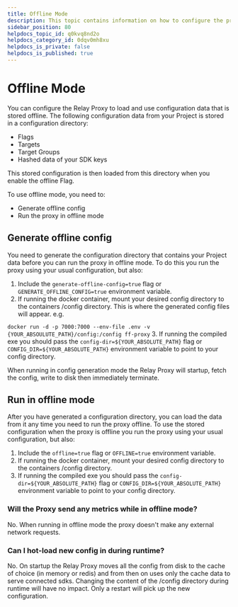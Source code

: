 ```yaml
---
title: Offline Mode
description: This topic contains information on how to configure the proxy to run in offline mode
sidebar_position: 80
helpdocs_topic_id: q0kvq8nd2o
helpdocs_category_id: 0dqv0mh8xu
helpdocs_is_private: false
helpdocs_is_published: true
---
```


# Offline Mode

You can configure the Relay Proxy to load and use configuration data that is stored offline. The following configuration data from your Project is stored in a configuration directory:

- Flags
- Targets
- Target Groups
- Hashed data of your SDK keys

This stored configuration is then loaded from this directory when you enable the offline Flag.

To use offline mode, you need to:
- Generate offline config
- Run the proxy in offline mode

## Generate offline config
You need to generate the configuration directory that contains your Project data before you can run the proxy in offline mode. To do this you run the proxy using your usual configuration, but also:

1. Include the `generate-offline-config=true` flag or `GENERATE_OFFLINE_CONFIG=true` environment variable.
2. If running the docker container, mount your desired config directory to the containers /config directory. This is where the generated config files will appear. e.g. 

`docker run -d -p 7000:7000 --env-file .env -v {YOUR_ABSOULUTE_PATH}/config:/config ff-proxy`
3. If running the compiled exe you should pass the `config-dir=${YOUR_ABSOLUTE_PATH}` flag or `CONFIG_DIR=${YOUR_ABSOLUTE_PATH}` environment variable to point to your config directory.

When running in config generation mode the Relay Proxy will startup, fetch the config, write to disk then immediately terminate. 

## Run in offline mode
After you have generated a configuration directory, you can load the data from it any time you need to run the proxy offline. To use the stored configuration when the proxy is offline you run the proxy using your usual configuration, but also:
1. Include the `offline=true` flag or `OFFLINE=true` environment variable.
2. If running the docker container, mount your desired config directory to the containers /config directory.
3. If running the compiled exe you should pass the `config-dir=${YOUR_ABSOLUTE_PATH}` flag or `CONFIG_DIR=${YOUR_ABSOLUTE_PATH}` environment variable to point to your config directory.


### Will the Proxy send any metrics while in offline mode?
No. When running in offline mode the proxy doesn't make any external network requests.

### Can I hot-load new config in during runtime?
No. On startup the Relay Proxy moves all the config from disk to the cache of choice (in memory or redis) and from then on uses only the cache data to serve connected sdks. Changing the content of the /config directory during runtime will have no impact. Only a restart will pick up the new configuration.
